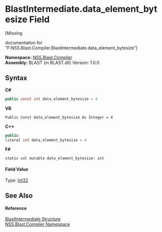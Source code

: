# BlastIntermediate.data_element_bytesize Field
 

\[Missing <summary> documentation for "F:NSS.Blast.Compiler.BlastIntermediate.data_element_bytesize"\]

**Namespace:**&nbsp;<a href="26a25caa-f50b-92ad-f15c-dbb9db1493ae.md">NSS.Blast.Compiler</a><br />**Assembly:**&nbsp;BLAST (in BLAST.dll) Version: 1.0.0

## Syntax

**C#**<br />
``` C#
public const int data_element_bytesize = 4
```

**VB**<br />
``` VB
Public Const data_element_bytesize As Integer = 4
```

**C++**<br />
``` C++
public:
literal int data_element_bytesize = 4
```

**F#**<br />
``` F#
static val mutable data_element_bytesize: int
```


#### Field Value
Type: <a href="https://docs.microsoft.com/dotnet/api/system.int32" target="_blank" rel="noopener noreferrer">Int32</a>

## See Also


#### Reference
<a href="32900304-967e-b7b4-7743-8a10dd78931b.md">BlastIntermediate Structure</a><br /><a href="26a25caa-f50b-92ad-f15c-dbb9db1493ae.md">NSS.Blast.Compiler Namespace</a><br />